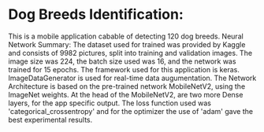 # Dog Breeds Identification:
This is a mobile application cabable of detecting 120 dog breeds.
Neural Network Summary:
The dataset used for trained was provided by Kaggle and consists of 9982 pictures, split into training and validation images. The image size was 224, the batch size used was 16, and the network was trained for 15 epochs.
The framework used for this application is keras. ImageDataGenerator is used for real-time data augumentation.
The Network Architecture is based on the pre-trained network MobileNetV2, using the ImageNet weights. At the head of the MobileNetV2, are two more Dense layers, for the app specific output.
The loss function used was 'categorical_crossentropy' and for the optimizer the use of 'adam' gave the best experimental results.
